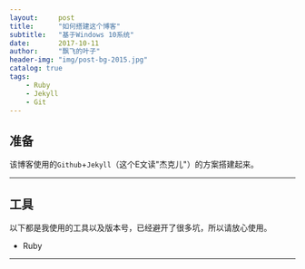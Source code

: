 ```yaml
---
layout:     post
title:      "如何搭建这个博客"
subtitle:   "基于Windows 10系统"
date:       2017-10-11
author:     "飘飞的叶子"
header-img: "img/post-bg-2015.jpg"
catalog: true
tags:
    - Ruby
    - Jekyll
    - Git
---
```



## 准备

该博客使用的`Github`+`Jekyll`（这个E文读"杰克儿"）的方案搭建起来。  


---

## 工具 

以下都是我使用的工具以及版本号，已经避开了很多坑，所以请放心使用。

- Ruby 
---
